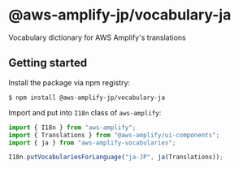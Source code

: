 # @aws-amplify-jp/vocabulary-ja

Vocabulary dictionary for AWS Amplify's translations

## Getting started

Install the package via npm registry:

```console
$ npm install @aws-amplify-jp/vocabulary-ja
```

Import and put into `I18n` class of `aws-amplify`:

```js
import { I18n } from "aws-amplify";
import { Translations } from "@aws-amplify/ui-components";
import { ja } from "aws-amplify-vocabularies";

I18n.putVocabulariesForLanguage("ja-JP", ja(Translations));
```
